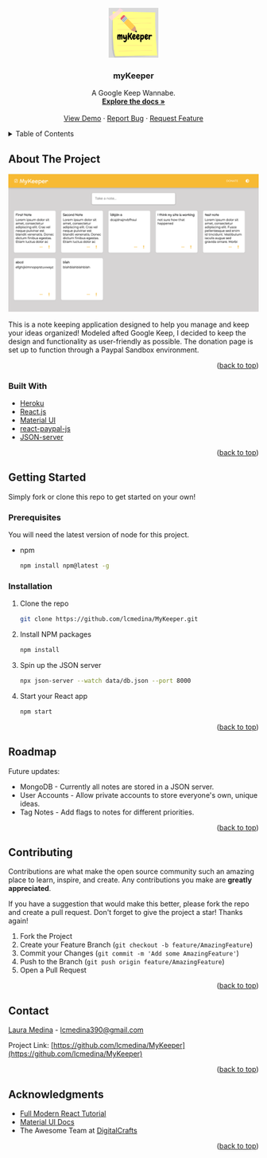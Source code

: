 <div id="top"></div>

<!-- PROJECT LOGO -->
<br />
<div align="center">
  <a href="https://github.com/lcmedina/MyKeeper">
    <img src="./public/logo.png" alt="Logo" width="100" height="100">
  </a>

<h3 align="center">myKeeper</h3>

  <p align="center">
    A Google Keep Wannabe.
    <br />
    <a href="https://github.com/github_username/repo_name"><strong>Explore the docs »</strong></a>
    <br />
    <br />
    <a href="https://react-my-keeper.herokuapp.com/">View Demo</a>
    ·
    <a href="https://github.com/lcmedina/MyKeeper/issues">Report Bug</a>
    ·
    <a href="https://github.com/lcmedina/MyKeeper/issues">Request Feature</a>
  </p>
</div>



<!-- TABLE OF CONTENTS -->
<details>
  <summary>Table of Contents</summary>
  <ol>
    <li>
      <a href="#about-the-project">About The Project</a>
      <ul>
        <li><a href="#built-with">Built With</a></li>
      </ul>
    </li>
    <li>
      <a href="#getting-started">Getting Started</a>
      <ul>
        <li><a href="#prerequisites">Prerequisites</a></li>
        <li><a href="#installation">Installation</a></li>
      </ul>
    </li>
    <li><a href="#roadmap">Roadmap</a></li>
    <li><a href="#contributing">Contributing</a></li>
    <li><a href="#contact">Contact</a></li>
    <li><a href="#acknowledgments">Acknowledgments</a></li>
  </ol>
</details>



<!-- ABOUT THE PROJECT -->
## About The Project

[![myKeeper Screen Shot](./public/screen.png)](https://react-my-keeper.herokuapp.com/)

This is a note keeping application designed to help you manage and keep your ideas organized! Modeled afted Google Keep, I decided to keep the design and functionality as user-friendly as possible. The donation page is set up to function through a Paypal Sandbox environment.

<p align="right">(<a href="#top">back to top</a>)</p>



### Built With

* [Heroku](https://www.heroku.com/)
* [React.js](https://reactjs.org/)
* [Material UI](https://mui.com/)
* [react-paypal-js](https://www.npmjs.com/package/@paypal/react-paypal-js)
* [JSON-server](https://www.npmjs.com/package/json-server)

<p align="right">(<a href="#top">back to top</a>)</p>



<!-- GETTING STARTED -->
## Getting Started

Simply fork or clone this repo to get started on your own!

### Prerequisites

You will need the latest version of node for this project.

* npm
  ```sh
  npm install npm@latest -g
  ```

### Installation

1. Clone the repo
   ```sh
   git clone https://github.com/lcmedina/MyKeeper.git
   ```
2. Install NPM packages
   ```sh
   npm install
   ```
3. Spin up the JSON server
   ```sh
   npx json-server --watch data/db.json --port 8000
   ```
4. Start your React app
    ```sh
    npm start
    ```

<p align="right">(<a href="#top">back to top</a>)</p>



<!-- ROADMAP -->
## Roadmap

Future updates:
* MongoDB - Currently all notes are stored in a JSON server.
* User Accounts - Allow private accounts to store everyone's own, unique ideas.
* Tag Notes - Add flags to notes for different priorities.

<p align="right">(<a href="#top">back to top</a>)</p>



<!-- CONTRIBUTING -->
## Contributing

Contributions are what make the open source community such an amazing place to learn, inspire, and create. Any contributions you make are **greatly appreciated**.

If you have a suggestion that would make this better, please fork the repo and create a pull request.
Don't forget to give the project a star! Thanks again!

1. Fork the Project
2. Create your Feature Branch (`git checkout -b feature/AmazingFeature`)
3. Commit your Changes (`git commit -m 'Add some AmazingFeature'`)
4. Push to the Branch (`git push origin feature/AmazingFeature`)
5. Open a Pull Request

<p align="right">(<a href="#top">back to top</a>)</p>


<!-- CONTACT -->
## Contact

[Laura Medina](https://www.laurachristine.net) - lcmedina390@gmail.com

Project Link: [https://github.com/lcmedina/MyKeeper](https://github.com/lcmedina/MyKeeper)

<p align="right">(<a href="#top">back to top</a>)</p>



<!-- ACKNOWLEDGMENTS -->
## Acknowledgments

* [Full Modern React Tutorial](https://www.youtube.com/playlist?list=PL4cUxeGkcC9gZD-Tvwfod2gaISzfRiP9d)
* [Material UI Docs](https://mui.com/getting-started/usage/)
* The Awesome Team at [DigitalCrafts](https://www.digitalcrafts.com/)

<p align="right">(<a href="#top">back to top</a>)</p>



<!-- MARKDOWN LINKS & IMAGES -->
<!-- https://www.markdownguide.org/basic-syntax/#reference-style-links -->
[contributors-shield]: https://img.shields.io/github/contributors/github_username/repo_name.svg?style=for-the-badge
[contributors-url]: https://github.com/github_username/repo_name/graphs/contributors
[forks-shield]: https://img.shields.io/github/forks/github_username/repo_name.svg?style=for-the-badge
[forks-url]: https://github.com/github_username/repo_name/network/members
[stars-shield]: https://img.shields.io/github/stars/github_username/repo_name.svg?style=for-the-badge
[stars-url]: https://github.com/github_username/repo_name/stargazers
[issues-shield]: https://img.shields.io/github/issues/github_username/repo_name.svg?style=for-the-badge
[issues-url]: https://github.com/github_username/repo_name/issues
[license-shield]: https://img.shields.io/github/license/github_username/repo_name.svg?style=for-the-badge
[license-url]: https://github.com/github_username/repo_name/blob/master/LICENSE.txt
[linkedin-shield]: https://img.shields.io/badge/-LinkedIn-black.svg?style=for-the-badge&logo=linkedin&colorB=555
[linkedin-url]: https://linkedin.com/in/linkedin_username
[product-screenshot]: images/screenshot.png

